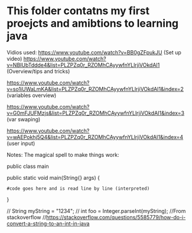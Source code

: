 # This folder contatns my first proejcts and amibtions to learning java


Vidios used: 
https://www.youtube.com/watch?v=BB0gZFpukJU (Set up video)
https://www.youtube.com/watch?v=NBIUbTddde4&list=PLZPZq0r_RZOMhCAyywfnYLlrjiVOkdAI1 (Overview/tips and tricks)

https://www.youtube.com/watch?v=so1iUWaLmKA&list=PLZPZq0r_RZOMhCAyywfnYLlrjiVOkdAI1&index=2 (variables overview)

https://www.youtube.com/watch?v=G0mFJUFMzjs&list=PLZPZq0r_RZOMhCAyywfnYLlrjiVOkdAI1&index=3 (var swaping)

https://www.youtube.com/watch?v=wAEPokhj5Q4&list=PLZPZq0r_RZOMhCAyywfnYLlrjiVOkdAI1&index=4 (user input)

Notes:
The magical spell to make things work:

public class main

public static void main(String{} args) {

    #code goes here and is read line by line (interpreted)

}


// String myString = "1234";
// int foo = Integer.parseInt(myString);
//From stackoverflow
//https://stackoverflow.com/questions/5585779/how-do-i-convert-a-string-to-an-int-in-java

